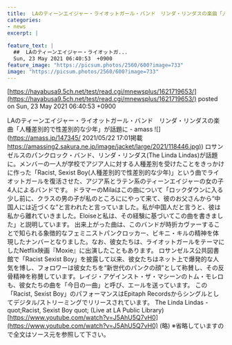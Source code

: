 ```yaml
---
title:  LAのティーンエイジャー・ライオットガール・バンド　リンダ・リンダスの楽曲「人種差別的で性差別的な少年」が話題に  
categories:
- news
excerpt: |
  
feature_text: |
  ##  LAのティーンエイジャー・ライオットガ...
  Sun, 23 May 2021 06:40:53  +0900
feature_image: "https://picsum.photos/2560/600?image=733"
image: "https://picsum.photos/2560/600?image=733"
---
```


[https://hayabusa9.5ch.net/test/read.cgi/mnewsplus/1621719653/](https://hayabusa9.5ch.net/test/read.cgi/mnewsplus/1621719653/)
posted on Sun, 23 May 2021 06:40:53  +0900

<!--more-->

LAのティーンエイジャー・ライオットガール・バンド　リンダ・リンダスの楽曲「人種差別的で性差別的な少年」が話題に - amass ![](https://amass.jp/147345/ 2021/05/22 17:01掲載 [https://amassing2.sakura.ne.jp/image/jacket/large/2021/118446.jpg)](https://amassing2.sakura.ne.jp/image/jacket/large/2021/118446.jpg)) ロサンゼルスのパンクロック・バンド、リンダ・リンダス(The Linda Lindas)が話題に。メンバーの一人が学校でアジア人に対する人種差別を受けたことをきっかけに作った「Racist, Sexist Boy(人種差別的で性差別的な少年)」という曲でライオットガールを復活させた、アジア系とラテン系のティーンエイジャーの女の子4人によるバンドです。 ドラマーのMilaはこの曲について「ロックダウンに入る少し前に、クラスの男の子が私のところににやって来て、彼のお父さんから“中国人には近づくな”と言われたと言っていました。私が中国人だと言うと、彼は私から離れていきました。Eloiseと私は、その経験に基づいてこの曲を書きました」と説明しています。 出来上がった曲は、このバンドが時折カヴァーすることで知られる象徴的なフェミニストパンクロッカー、ビキニ・キルの精神を体現したナンバーとなりました。なお、彼女たちは、ライオットガールをテーマにしたNetflix映画『Moxie』に出演したこともあります。 ロサンゼルス公共図書館で「Racist Sexist Boy」を披露して以来、彼女たちはネット上で爆発的な人気を博し、フォロワーは彼女たちを“新世代のパンクの顔”として称賛し、その反骨精神を称賛しています。レイジ・アゲインスト・ザ・マシーンのトム・モレロも、彼女たちの曲を「今日の一曲」と呼び、エールを送っています。 この「Racist, Sexist Boy」のパフォーマンスはEpitaph Recordsからシングルとしてデジタル/ストリーミングでリリースされています。 The Linda Lindas - quot;Racist, Sexist Boy quot; (Live at LA Public Library) [https://www.youtube.com/watch?v=J5AhU5Q7vH0](https://www.youtube.com/watch?v=J5AhU5Q7vH0) (略) ※省略していますので全文はソース元を参照して下さい。
